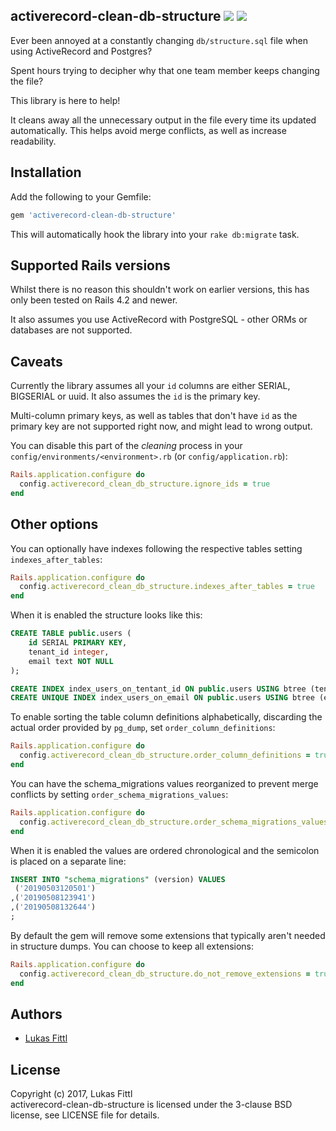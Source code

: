 ## activerecord-clean-db-structure [ ![](https://img.shields.io/gem/v/activerecord-clean-db-structure.svg)](https://rubygems.org/gems/activerecord-clean-db-structure) [ ![](https://img.shields.io/gem/dt/activerecord-clean-db-structure.svg)](https://rubygems.org/gems/activerecord-clean-db-structure)

Ever been annoyed at a constantly changing `db/structure.sql` file when using ActiveRecord and Postgres?

Spent hours trying to decipher why that one team member keeps changing the file?

This library is here to help!

It cleans away all the unnecessary output in the file every time its updated automatically. This helps avoid merge conflicts, as well as increase readability.

## Installation

Add the following to your Gemfile:

```ruby
gem 'activerecord-clean-db-structure'
```

This will automatically hook the library into your `rake db:migrate` task.

## Supported Rails versions

Whilst there is no reason this shouldn't work on earlier versions, this has only been tested on Rails 4.2 and newer.

It also assumes you use ActiveRecord with PostgreSQL - other ORMs or databases are not supported.

## Caveats

Currently the library assumes all your `id` columns are either SERIAL, BIGSERIAL or uuid. It also assumes the `id` is the primary key.

Multi-column primary keys, as well as tables that don't have `id` as the primary key are not supported right now, and might lead to wrong output.

You can disable this part of the _cleaning_ process in your `config/environments/<environment>.rb` (or `config/application.rb`):

```ruby
Rails.application.configure do
  config.activerecord_clean_db_structure.ignore_ids = true
end
```

## Other options

You can optionally have indexes following the respective tables setting `indexes_after_tables`:

```ruby
Rails.application.configure do
  config.activerecord_clean_db_structure.indexes_after_tables = true
end
```

When it is enabled the structure looks like this:

```sql
CREATE TABLE public.users (
    id SERIAL PRIMARY KEY,
    tenant_id integer,
    email text NOT NULL
);

CREATE INDEX index_users_on_tentant_id ON public.users USING btree (tenant_id);
CREATE UNIQUE INDEX index_users_on_email ON public.users USING btree (email);
```

To enable sorting the table column definitions alphabetically, discarding the actual order provided by `pg_dump`, set `order_column_definitions`:

```ruby
Rails.application.configure do
  config.activerecord_clean_db_structure.order_column_definitions = true
end
```

You can have the schema_migrations values reorganized to prevent merge conflicts by setting `order_schema_migrations_values`:

```ruby
Rails.application.configure do
  config.activerecord_clean_db_structure.order_schema_migrations_values = true
end
```

When it is enabled the values are ordered chronological and the semicolon is placed on a separate line:

```sql
INSERT INTO "schema_migrations" (version) VALUES
 ('20190503120501')
,('20190508123941')
,('20190508132644')
;
```

By default the gem will remove some extensions that typically aren't needed in structure dumps. You can choose to keep all extensions:

```ruby
Rails.application.configure do
  config.activerecord_clean_db_structure.do_not_remove_extensions = true
end
```

## Authors

* [Lukas Fittl](https://github.com/lfittl)

## License

Copyright (c) 2017, Lukas Fittl<br>
activerecord-clean-db-structure is licensed under the 3-clause BSD license, see LICENSE file for details.
